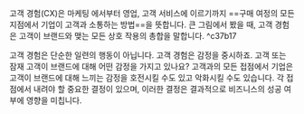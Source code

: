 ---
---

고객 경험(CX)은 마케팅 에서부터 영업, 고객 서비스에 이르기까지 ==구매 여정의 모든 지점에서 기업이 고객과 소통하는 방법==을 뜻합니다. 큰 그림에서 봤을 때, 고객 경험은 고객이 브랜드와 맺는 모든 상호 작용의 총합을 말합니다. ^c37b17

고객 경험은 단순한 일련의 행동이 아닙니다. 고객 경험은 감정을 중시하죠. 고객 또는 잠재 고객이 브랜드에 대해 어떤 감정을 가지고 있나요? 고객과의 모든 접점에서 기업은 고객이 브랜드에 대해 느끼는 감정을 호전시킬 수도 있고 악화시킬 수도 있습니다. 각 접점에서 내려야 할 중요한 결정이 있으며, 이러한 결정은 결과적으로 비즈니스의 성공 여부에 영향을 미칩니다.

